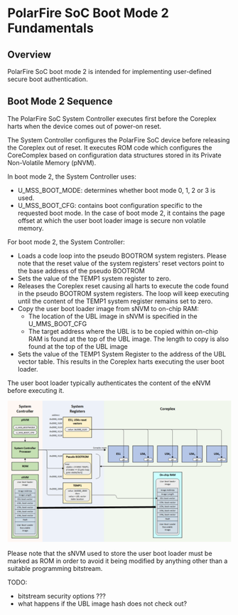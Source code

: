 # PolarFire SoC Boot Mode 2 Fundamentals

## Overview
PolarFire SoC boot mode 2 is intended for implementing user-defined secure boot authentication.

## Boot Mode 2 Sequence
The PolarFire SoC System Controller executes first before the Coreplex harts when the device comes out of power-on reset. 


The System Controller configures the PolarFire SoC device before releasing the Coreplex out of reset. It executes ROM code which configures the CoreComplex based on configuration data structures stored in its Private Non-Volatile Memory (pNVM).

In boot mode 2, the System Controller uses:

- U_MSS_BOOT_MODE: determines whether boot mode 0, 1, 2 or 3 is used.
- U_MSS_BOOT_CFG: contains boot configuration specific to the requested boot mode. In the case of boot mode 2, it contains the page offset at which the user boot loader image is secure non volatile memory.

For boot mode 2, the System Controller:

- Loads a code loop into the pseudo BOOTROM system registers. Please note that the reset value of the system registers' reset vectors point to the base address of the pseudo BOOTROM
- Sets the value of the TEMP1 system register to zero.
- Releases the Coreplex reset causing all harts to execute the code found in the pseudo BOOTROM system registers. The loop will keep executing until the content of the TEMP1 system register remains set to zero.
- Copy the user boot loader image from sNVM to on-chip RAM:
	- The location of the UBL image in sNVM is specified in the U_MMS_BOOT_CFG
	- The target address where the UBL is to be copied within on-chip RAM is found at the top of the UBL image. The length to copy is also found at the top of the UBL image
- Sets the value of the TEMP1 System Register to the address of the UBL vector table. This results in the Coreplex harts executing the user boot loader.

The user boot loader typically authenticates the content of the eNVM before executing it.

![](./images/boot-mode-2.png) 

Please note that the sNVM used to store the user boot loader must be marked as ROM in order to avoid it being modified by anything other than a suitable programming bitstream.

TODO: 

- bitstream security options ???
- what happens if the UBL image hash does not check out?
